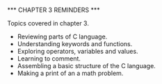*** CHAPTER 3 REMINDERS ***

Topics covered in chapter 3.
- Reviewing parts of C language.
- Understanding keywords and functions.
- Exploring operators, variables and values.
- Learning to comment.
- Assembling a basic structure of the C language.
- Making a print of an a math problem.
